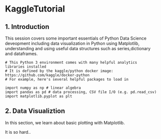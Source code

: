 # KaggleTutorial




<h2>1. Introduction </h2>
<div>This session covers some important essentials of Python Data Science deveopment including data visualization in Python
using Matplotlib, understanding and using useful data structures such as series,dictionary and dataframes.



```
# This Python 3 environment comes with many helpful analytics libraries installed
# It is defined by the kaggle/python docker image: https://github.com/kaggle/docker-python
# For example, here's several helpful packages to load in 

import numpy as np # linear algebra
import pandas as pd # data processing, CSV file I/O (e.g. pd.read_csv)
import matplotlib.pyplot as plt 
```



<h2>2. Data Visualiztion</h2>

In this section, we learn about basic plotting with Matplotlib.
</div>

It is so hard..
